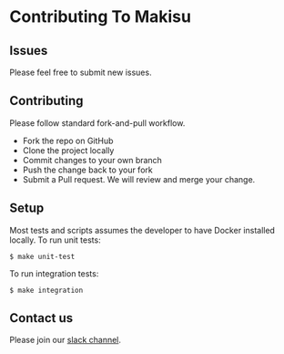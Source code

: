 # Contributing To Makisu

## Issues

Please feel free to submit new issues.

## Contributing

Please follow standard fork-and-pull workflow.

- Fork the repo on GitHub
- Clone the project locally
- Commit changes to your own branch
- Push the change back to your fork
- Submit a Pull request. We will review and merge your change.

## Setup

Most tests and scripts assumes the developer to have Docker installed locally.
To run unit tests:
```
$ make unit-test
```
To run integration tests:
```
$ make integration
```

## Contact us
Please join our [slack channel](uber-container-tools.slack.com).
